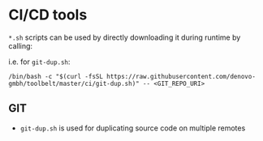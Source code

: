 # CI/CD tools

`*.sh` scripts can be used by directly downloading it during runtime by calling:

i.e. for `git-dup.sh`:

`/bin/bash -c "$(curl -fsSL https://raw.githubusercontent.com/denovo-gmbh/toolbelt/master/ci/git-dup.sh)" -- <GIT_REPO_URI>`

## GIT

 * `git-dup.sh` is used for duplicating source code on multiple remotes